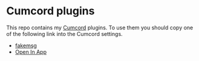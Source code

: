 # Cumcord plugins

This repo contains my [Cumcord](https://github.com/Cumcord/Cumcord/) plugins. To use them you should copy one of the following link into the Cumcord settings.

- [fakemsg](https://cr3atable.github.io/CumcordPlugins/fakemsg)
- [Open In App](https://cr3atable.github.io/CumcordPlugins/open-in-app)
